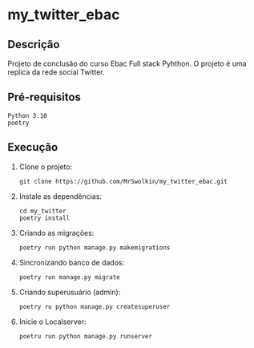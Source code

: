 # my_twitter_ebac

## Descrição
Projeto de conclusão do curso Ebac Full stack Pyhthon. O projeto é uma replica da rede social Twitter. 


## Pré-requisitos
```
Python 3.10
poetry
```

## Execução

1. Clone o projeto: 
    ```shell
    git clone https://github.com/MrSwolkin/my_twitter_ebac.git

    ```

2. Instale as dependências:
    ```shell
    cd my_twitter
    poetry install
    ``` 

3. Criando as migrações:
    ```shell
    poetry run python manage.py makemigrations
    ````

4. Sincronizando banco de dados: 
    ```shell
    poetry run manage.py migrate
    ```

5. Criando superusuário (admin):
    ```shell
    poetry ru python manage.py createsuperuser 
    ````

6. Inicie o Localserver:
    ```shell
    poetru run python manage.py runserver
    ```

